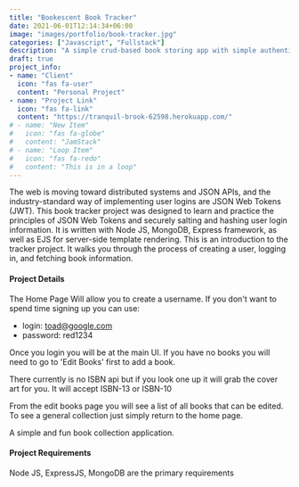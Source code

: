 ```yaml
---
title: "Bookescent Book Tracker"
date: 2021-06-01T12:14:34+06:00
image: "images/portfolio/book-tracker.jpg"
categories: ["Javascript", "Fullstack"]
description: "A simple crud-based book storing app with simple authentication and persistent storage"
draft: true
project_info:
- name: "Client"
  icon: "fas fa-user"
  content: "Personal Project"
- name: "Project Link"
  icon: "fas fa-link"
  content: "https://tranquil-brook-62598.herokuapp.com/"
# - name: "New Item"
#   icon: "fas fa-globe"
#   content: "JamStack"
# - name: "Loop Item"
#   icon: "fas fa-redo"
#   content: "This is in a loop"
---
```


The web is moving toward distributed systems and JSON APIs, and the industry-standard way of implementing user logins are JSON Web Tokens (JWT). This book tracker project was designed to learn and practice the principles of JSON Web Tokens and securely salting and hashing user login information. It is written with Node JS, MongoDB, Express framework, as well as EJS for server-side template rendering.
This is an introduction to the tracker project. It walks you through the process of creating a user, logging in, and fetching book information.


#### Project Details

The Home Page Will allow you to create a username.  If you don't want to spend time signing up you can use:

- login: toad@google.com
- password: red1234

Once you login you will be at the main UI.  If you have no books you will need to go to 'Edit Books' first to add a book.  

There currently is no ISBN api but if you look one up it will grab the cover art for you. It will accept ISBN-13 or ISBN-10

From the edit books page you will see a list of all books that can be edited.  To see a general collection just simply return to the home page.

A simple and fun book collection application.  


#### Project Requirements

Node JS, ExpressJS, MongoDB are the primary requirements
